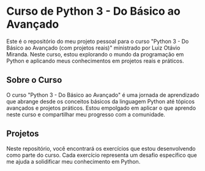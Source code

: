 # Curso de Python 3 - Do Básico ao Avançado

Este é o repositório do meu projeto pessoal para o curso "Python 3 - Do Básico ao Avançado (com projetos reais)" ministrado por Luiz Otávio Miranda. 
Neste curso, estou explorando o mundo da programação em Python e aplicando meus conhecimentos em projetos reais e práticos.

## Sobre o Curso

O curso "Python 3 - Do Básico ao Avançado" é uma jornada de aprendizado que abrange desde os conceitos básicos da linguagem Python até tópicos avançados e projetos práticos.
Estou empolgado em aplicar o que aprendo neste curso e compartilhar meu progresso com a comunidade.

## Projetos

Neste repositório, você encontrará os exercícios que estou desenvolvendo como parte do curso.
Cada exercício representa um desafio específico que me ajuda a solidificar meu conhecimento em Python.



